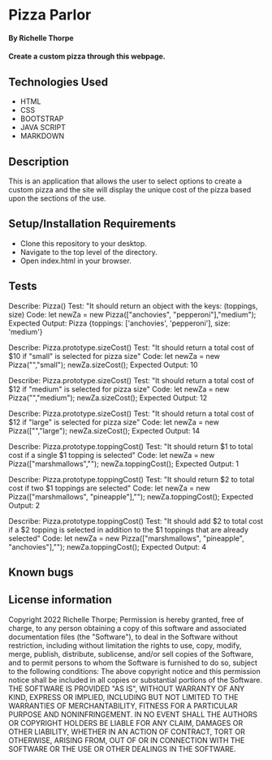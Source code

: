 # Pizza Parlor
#### By Richelle Thorpe
#### Create a custom pizza through this webpage.

## Technologies Used
- HTML
- CSS
- BOOTSTRAP
- JAVA SCRIPT
- MARKDOWN

## Description
This is an application that allows the user to select options to create a custom pizza and the site will display the unique cost of the pizza based upon the sections of the use. 

## Setup/Installation Requirements
- Clone this repository to your desktop.
- Navigate to the top level of the directory.
- Open index.html in your browser.

## Tests

Describe: Pizza()
Test: "It should return an object with the keys: (toppings, size)
Code: let newZa = new Pizza(["anchovies", "pepperoni"],"medium");
Expected Output: Pizza {toppings: ['anchovies', 'pepperoni'], size: 'medium'}

Describe: Pizza.prototype.sizeCost()
Test: "It should return a total cost of $10 if "small" is selected for pizza size"
Code: let newZa = new Pizza("","small");
newZa.sizeCost();
Expected Output: 10

Describe: Pizza.prototype.sizeCost()
Test: "It should return a total cost of $12 if "medium" is selected for pizza size"
Code: let newZa = new Pizza("","medium");
newZa.sizeCost();
Expected Output: 12

Describe: Pizza.prototype.sizeCost()
Test: "It should return a total cost of $12 if "large" is selected for pizza size"
Code: let newZa = new Pizza(["","large");
newZa.sizeCost();
Expected Output: 14

Describe: Pizza.prototype.toppingCost()
Test: "It should return $1 to total cost if a single $1 topping is selected"
Code: let newZa = new Pizza(["marshmallows","");
newZa.toppingCost();
Expected Output: 1

Describe: Pizza.prototype.toppingCost()
Test: "It should return $2 to total cost if two $1 toppings are selected"
Code: let newZa = new Pizza(["marshmallows", "pineapple"],"");
newZa.toppingCost();
Expected Output: 2

Describe: Pizza.prototype.toppingCost()
Test: "It should add $2 to total cost if a $2 topping is selected in addition to the $1 toppings that are already selected"
Code: let newZa = new Pizza(["marshmallows", "pineapple", "anchovies"],"");
newZa.toppingCost();
Expected Output: 4




## Known bugs

## License information
Copyright 2022 Richelle Thorpe;
Permission is hereby granted, free of charge, to any person obtaining a copy of this software and associated documentation files (the "Software"), to deal in the Software without restriction, including without limitation the rights to use, copy, modify, merge, publish, distribute, sublicense, and/or sell copies of the Software, and to permit persons to whom the Software is furnished to do so, subject to the following conditions:
The above copyright notice and this permission notice shall be included in all copies or substantial portions of the Software.
THE SOFTWARE IS PROVIDED "AS IS", WITHOUT WARRANTY OF ANY KIND, EXPRESS OR IMPLIED, INCLUDING BUT NOT LIMITED TO THE WARRANTIES OF MERCHANTABILITY, FITNESS FOR A PARTICULAR PURPOSE AND NONINFRINGEMENT. IN NO EVENT SHALL THE AUTHORS OR COPYRIGHT HOLDERS BE LIABLE FOR ANY CLAIM, DAMAGES OR OTHER LIABILITY, WHETHER IN AN ACTION OF CONTRACT, TORT OR OTHERWISE, ARISING FROM, OUT OF OR IN CONNECTION WITH THE SOFTWARE OR THE USE OR OTHER DEALINGS IN THE SOFTWARE.


